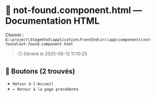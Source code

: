 # 📄 not-found.component.html — Documentation HTML
*Chemin : `G:\project\Stage4to5\application\FrontEnd\src\app\components\not-found\not-found.component.html`*

> 🕒 Généré le 2025-08-12 11:10:25

## 🔘 Boutons (2 trouvés)
- `Retour à l'Accueil`
- `← Retour à la page précédente`
